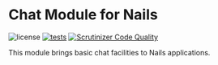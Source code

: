 # Chat Module for Nails

![license](https://img.shields.io/badge/license-MIT-green.svg)
[![tests](https://github.com/nails/module-chat/actions/workflows/build_and_test.yml/badge.svg)](https://github.com/nails/module-chat/actions)
[![Scrutinizer Code Quality](https://scrutinizer-ci.com/g/nails/module-chat/badges/quality-score.png)](https://scrutinizer-ci.com/g/nails/module-chat)

This module brings basic chat facilities to Nails applications.
